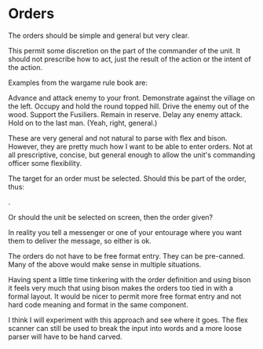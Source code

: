 Orders
======

The orders should be simple and general but very clear.

This permit some discretion on the part of the commander
of the unit. It should not prescribe how to act, just the
result of the action or the intent of the action.

Examples from the wargame rule book are:

Advance and attack enemy to your front.
Demonstrate against the village on the left.
Occupy and hold the round topped hill.
Drive the enemy out of the wood.
Support the Fusiliers.
Remain in reserve.
Delay any enemy attack.
Hold on to the last man. (Yeah, right, general.)

These are very general and not natural to parse with flex and
bison. However, they are pretty much how I want to be able
to enter orders. Not at all prescriptive, concise, but general 
enough to allow the unit's commanding officer some flexibility.

The target for an order must be selected. Should this be part
of the order, thus:

<unit> <order>.

Or should the unit be selected on screen, then the order given?

In reality you tell a messenger or one of your entourage where
you want them to deliver the message, so either is ok.

The orders do not have to be free format entry. They can be 
pre-canned. Many of the above would make sense in multiple
situations. 

Having spent a little time tinkering with the order definition
and using bison it feels very much that using bison makes the 
orders too tied in with a formal layout. It would be nicer to 
permit more free format entry and not hard code meaning and format 
in the same component.

I think I will experiment with this approach and see where it
goes. The flex scanner can still be used to break the input into
words and a more loose parser will have to be hand carved.

